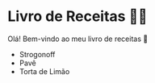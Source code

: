 # Livro de Receitas :man_cook:

Olá! Bem-vindo ao meu livro de receitas :wave:

- Strogonoff
- Pavê
- Torta de Limão
